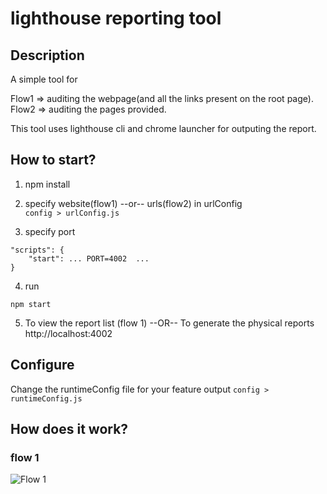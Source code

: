 # lighthouse reporting tool

## Description
A simple tool for 

Flow1 => auditing the webpage(and all the links present on the root page).   
Flow2 => auditing the pages provided.

This tool uses lighthouse cli and chrome launcher for outputing the report.

## How to start?   
1. npm install

2. specify website(flow1)  --or--  urls(flow2) in urlConfig   
```config > urlConfig.js```

3. specify port
```
"scripts": {
    "start": ... PORT=4002  ...
}
```

4. run 
```
npm start
```

5. To view the report list (flow 1)  --OR--  To generate the physical reports
 http://localhost:4002


## Configure   
Change the runtimeConfig file for your feature output
```config > runtimeConfig.js```


## How does it work?   

### flow 1
![Flow 1](https://github.com/designerdevil/lighthouse/blob/master/docs/dataflow.jpg)